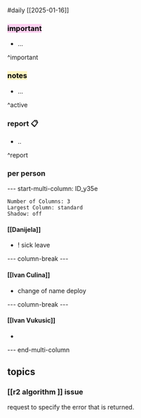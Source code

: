 #daily
[[2025-01-16]]

### <mark style="background: #FFB8EBA6;">important</mark>
- ...

^important

### <mark style="background: #FFF3A3A6;">notes</mark>
- ...

^active

### report 📋
- ..

^report

### per person

--- start-multi-column: ID_y35e
```column-settings
Number of Columns: 3
Largest Column: standard
Shadow: off 
```

#### [[Danijela]]
- ! sick leave

--- column-break ---

#### [[Ivan Culina]]
-  change of name deploy 

--- column-break ---

#### [[Ivan Vukusic]]
- 

--- end-multi-column

## topics

### [[r2 algorithm ]] issue

request to specify the error that is returned.
